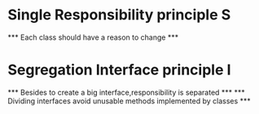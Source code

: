# Single Responsibility principle S

*** Each class should have a reason to change ***

# Segregation Interface principle I

*** Besides to create a big interface,responsibility is separated ***
*** Dividing interfaces avoid unusable methods implemented by classes ***